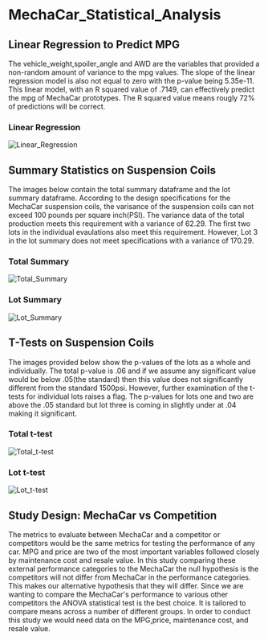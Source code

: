 # MechaCar_Statistical_Analysis

## Linear Regression to Predict MPG
The vehicle_weight,spoiler_angle and AWD are the variables that provided a non-random amount of variance to the mpg values. The slope of the linear regression model is also not equal to zero with the p-value being 5.35e-11. This linear model, with an R squared value of .7149, can effectively predict the mpg of MechaCar prototypes. The R squared value means rougly 72% of predictions will be correct.

### Linear Regression

![Linear_Regression](https://user-images.githubusercontent.com/89947873/146813224-2270cfb9-b3a5-4998-bbf9-a3a7ea6d1034.png)


## Summary Statistics on Suspension Coils
The images below contain the total summary dataframe and the lot summary dataframe. According to the design specifications for the MechaCar suspension coils, the varisance of the suspension coils can not exceed 100 pounds per square inch(PSI). The variance data of the total production meets this requirement with a variance of 62.29. The first two lots in the individual evaulations also meet this requirement. However, Lot 3 in the lot summary does not meet specifications with a variance of 170.29.

### Total Summary

![Total_Summary](https://user-images.githubusercontent.com/89947873/146816277-5e838bbb-db49-4c06-86d0-c15cda524ed4.png)

### Lot Summary

![Lot_Summary](https://user-images.githubusercontent.com/89947873/146816284-a7579aec-bd86-4e4f-9a06-2bbaf386605b.png)


## T-Tests on Suspension Coils
The images provided below show the p-values of the lots as a whole and individually. The total p-value is .06 and if we assume any significant value would be below .05(the standard) then this value does not significantly different from the standard 1500psi. However, further examination of the t-tests for individual lots raises a flag. The p-values for lots one and two are above the .05 standard but lot three is coming in slightly under at .04 making it significant.

### Total t-test

![Total_t-test](https://user-images.githubusercontent.com/89947873/146817413-489e22ba-7da9-44c1-9ae3-70d9dc97a2a4.png)

### Lot t-test

![Lot_t-test](https://user-images.githubusercontent.com/89947873/146817434-5edc6bc3-81d8-4661-bc52-3fbdc0a95322.png)


## Study Design: MechaCar vs Competition
The metrics to evaluate between MechaCar and a competitor or competitors would be the same metrics for testing the performance of any car. MPG and price are two of the most important variables followed closely by maintenance cost and resale value. In this study comparing these external performance categories to the MechaCar the null hypothesis is the competitors will not differ from MechaCar in the performance categories. This makes our alternative hypothesis that they will differ. Since we are wanting to compare the MechaCar's performance to various other competitors the ANOVA statistical test is the best choice. It is tailored to compare means across a number of different groups. In order to conduct this study we would need data on the MPG,price, maintenance cost, and resale value. 
